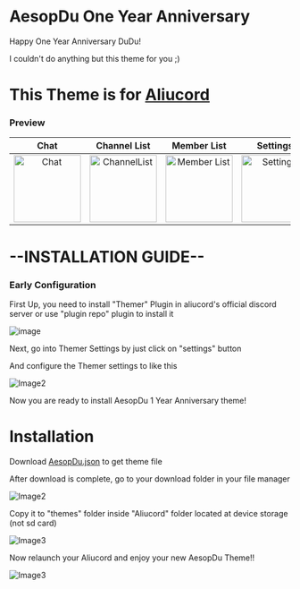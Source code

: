 # AesopDu One Year Anniversary
Happy One Year Anniversary DuDu! 

I couldn't do anything but this theme for you ;)

# This Theme is for [Aliucord](https://github.com/Aliucord/Aliucord)
### Preview
| Chat | Channel List | Member List | Settings |
| :---: | :---: | :---: | :---: |
| <img src="https://github.com/Enderxity/AesopDuXAliucord/blob/main/Chat.jpg?raw=true" width="120" alt="Chat"/> | <img src="https://github.com/Enderxity/AesopDuXAliucord/blob/main/ChannelList.jpg?raw=true" width="120" alt="ChannelList"/> | <img src="https://github.com/Enderxity/AesopDuXAliucord/blob/main/MemberList.jpg?raw=true" width="120" alt="Member List"/>  |  <img src="https://github.com/Enderxity/AesopDuXAliucord/blob/main/Setiings.jpg?raw=true" width="120" alt="Settings"/>  |


# --INSTALLATION GUIDE--

### Early Configuration 
First Up, you need to install "Themer" Plugin in aliucord's official discord server or use "plugin repo" plugin to install it

![image](https://media.discordapp.net/attachments/1014383243530875000/1014383273373351956/Screenshot_2022-08-31-11-52-14-10.jpg)

Next, go into Themer Settings by just click on "settings" button

And configure the Themer settings to like this

![Image2](https://media.discordapp.net/attachments/1014383243530875000/1014384080168689714/Screenshot_2022-08-31-11-59-51-56.jpg)

Now you are ready to install AesopDu 1 Year Anniversary theme!

# Installation 

Download [AesopDu.json](https://github.com/Enderxity/AesopDu_Aliucord-Theme/releases/download/Release/AesopDu.json) to get theme file

After download is complete, go to your download folder in your file manager

![Image2](https://media.discordapp.net/attachments/1014383243530875000/1014385813137657967/Screenshot_2022-08-31-12-06-36-44.jpg)

Copy it to "themes" folder inside "Aliucord" folder located at device storage (not sd card)

![Image3](https://media.discordapp.net/attachments/1014383243530875000/1014386659409809518/Screenshot_2022-08-31-12-10-05-71.jpg)

Now relaunch your Aliucord and enjoy your new AesopDu Theme!!

![Image3](https://media.discordapp.net/attachments/1014383243530875000/1014388009208119417/Screenshot_2022-08-31-12-15-30-55.jpg)
